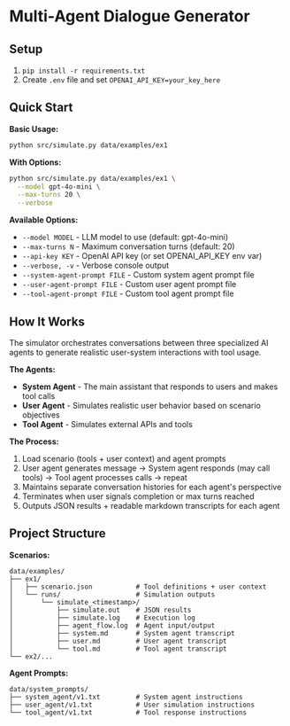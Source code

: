 # Multi-Agent Dialogue Generator

## Setup

1. `pip install -r requirements.txt`
2. Create `.env` file and set `OPENAI_API_KEY=your_key_here`

## Quick Start

**Basic Usage:**
```bash
python src/simulate.py data/examples/ex1
```

**With Options:**
```bash
python src/simulate.py data/examples/ex1 \
  --model gpt-4o-mini \
  --max-turns 20 \
  --verbose
```

**Available Options:**
- `--model MODEL` - LLM model to use (default: gpt-4o-mini)
- `--max-turns N` - Maximum conversation turns (default: 20)
- `--api-key KEY` - OpenAI API key (or set OPENAI_API_KEY env var)
- `--verbose, -v` - Verbose console output
- `--system-agent-prompt FILE` - Custom system agent prompt file
- `--user-agent-prompt FILE` - Custom user agent prompt file  
- `--tool-agent-prompt FILE` - Custom tool agent prompt file

## How It Works

The simulator orchestrates conversations between three specialized AI agents to generate realistic user-system interactions with tool usage.

**The Agents:**
- **System Agent** - The main assistant that responds to users and makes tool calls
- **User Agent** - Simulates realistic user behavior based on scenario objectives  
- **Tool Agent** - Simulates external APIs and tools

**The Process:**
1. Load scenario (tools + user context) and agent prompts
2. User agent generates message → System agent responds (may call tools) → Tool agent processes calls → repeat
3. Maintains separate conversation histories for each agent's perspective
4. Terminates when user signals completion or max turns reached
5. Outputs JSON results + readable markdown transcripts for each agent

## Project Structure

**Scenarios:**
```
data/examples/
├── ex1/
│   ├── scenario.json           # Tool definitions + user context
│   └── runs/                   # Simulation outputs
│       └── simulate_<timestamp>/
│           ├── simulate.out    # JSON results
│           ├── simulate.log    # Execution log
│           ├── agent_flow.log  # Agent input/output
│           ├── system.md       # System agent transcript
│           ├── user.md         # User agent transcript
│           └── tool.md         # Tool agent transcript
└── ex2/...
```

**Agent Prompts:**
```
data/system_prompts/
├── system_agent/v1.txt         # System agent instructions
├── user_agent/v1.txt           # User simulation instructions  
└── tool_agent/v1.txt           # Tool response instructions
``` 
